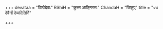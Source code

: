 +++
devataa = "विश्वेदेवाः"
RShiH = "कुत्स आङ्गिरसः"
ChandaH = "त्रिष्टुप्"
title = "०७ देवैर्नो देव्यदितिर्नि"

+++
